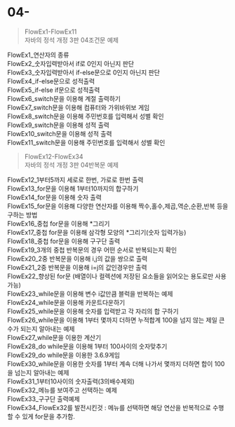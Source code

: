 # 04-
>FlowEx1-FlowEx11   
자바의 정석 개정 3판 04조건문 예제 

FlowEx1_연산자의 종류   
FlowEx2_숫자입력받아서 if로 0인지 아닌지 판단   
FlowEx3_숫자입력받아서 if-else문으로 0인지 아닌지 판단   
FlowEx4_if-else문으로 성적출력   
FlowEx5_if-else if문으로 성적출력    
FlowEx6_switch문을 이용해 계절 출력하기     
FlowEx7_switch문을 이용해 컴퓨터와 가위바위보 게임    
FlowEx8_switch문을 이용해 주민번호를 입력해서 성별 확인    
FlowEx9_switch문을 이용해 성적 출력    
FlowEx10_switch문을 이용해 성적 출력   
FlowEx11_switch문을 이용해 주민번호를 입력해서 성별 확인   



>FlowEx12-FlowEx34   
자바의 정석 개정 3판 04반복문 예제   

FlowEx12_1부터5까지 세로로 한번, 가로로 한번 출력   
FlowEx13_for문을 이용해 1부터10까지의 합구하기   
FlowEx14_for문을 이용해 숫자 출력   
FlowEx15_for문을 이용해 다양한 연산자를 이용해 짝수,홀수,제곱,역순,순환,반복 등을 구하는 방법   
FlowEx16_중첩 for문을 이용해 *그리기    
FlowEx17_중첩 for문을 이용해 삼각형 모양의 *그리기(숫자 입력가능)    
FlowEx18_중첩 for문을 이용해 구구단 출력     
FlowEx19_3개의 중첩 반복문의 경우 어떤 순서로 반복되는지 확인     
FlowEx20_2중 반복문을 이용해 i,j의 값을 쌍으로 출력     
FlowEx21_2중 반복문을 이용해 i=j의 값인경우만 출력     
FlowEx22_향상된 for문 (배열이나 컬렉션에 저장된 요소들을 읽어오는 용도로만 사용가능)   
FlowEx23_while문을 이용해 변수 i값만큼 블럭을 반복하는 예제         
FlowEx24_while문을 이용해 카운트다운하기     
FlowEx25_while문을 이용해 숫자를 입력받고 각 자리의 합 구하기    
FlowEx26_while문을 이용해 1부터 몇까지 더하면 누적합계 100을 넘지 않는 제일 큰 수가 되는지 알아내는 예제    
FlowEx27_while문을 이용한 계산기    
FlowEx28_do while문을 이용해 1부터 100사이의 숫자맞추기   
FlowEx29_do while문을 이용한 3.6.9게임   
FlowEx30_while문을 이용한 숫자를 1부터 계속 더해 나가서 몇까지 더하면 합이 100을 넘는지 알아내는 예제   
FlowEx31_1부터10사이의 숫자출력(3의배수제외)    
FlowEx32_메뉴를 보여주고 선택하는 예제   
FlowEx33_구구단 출력예제   
FlowEx34_FlowEx32를 발전시킨것 : 메뉴를 선택하면 해당 연산을 반복적으로 수행할 수 있게 for문을 추가함.   


